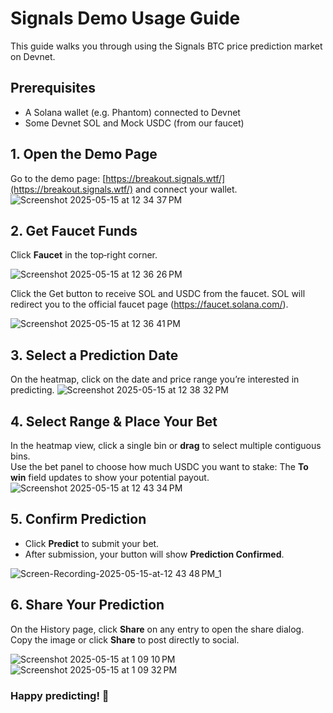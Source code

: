 # Signals Demo Usage Guide
This guide walks you through using the Signals BTC price prediction market on Devnet.


## Prerequisites

- A Solana wallet (e.g. Phantom) connected to Devnet
- Some Devnet SOL and Mock USDC (from our faucet)

## 1. Open the Demo Page

Go to the demo page: [https://breakout.signals.wtf/](https://breakout.signals.wtf/) and connect your wallet.   
![Screenshot 2025-05-15 at 12 34 37 PM](https://github.com/user-attachments/assets/93bc57d5-0eb6-4e0d-ade2-3030a0f8acd3)


## 2. Get Faucet Funds

Click **Faucet** in the top‑right corner.  

![Screenshot 2025-05-15 at 12 36 26 PM](https://github.com/user-attachments/assets/ece17923-cb3c-44f7-96d4-a2953bee43bd)  

Click the Get button to receive SOL and USDC from the faucet. SOL will redirect you to the official faucet page (https://faucet.solana.com/).

![Screenshot 2025-05-15 at 12 36 41 PM](https://github.com/user-attachments/assets/31495c58-9634-4f89-aa05-8eb28fcb4736)

## 3. Select a Prediction Date
On the heatmap, click on the date and price range you’re interested in predicting.
![Screenshot 2025-05-15 at 12 38 32 PM](https://github.com/user-attachments/assets/9d7e03d2-67f7-4da3-a20d-fbc067a22b1a)


## 4. Select Range & Place Your Bet

In the heatmap view, click a single bin or **drag** to select multiple contiguous bins.  
Use the bet panel to choose how much USDC you want to stake:
The **To win** field updates to show your potential payout.
![Screenshot 2025-05-15 at 12 43 34 PM](https://github.com/user-attachments/assets/dce63add-94a5-4118-8124-500b49f8c265)


## 5. Confirm Prediction

- Click **Predict** to submit your bet.  
- After submission, your button will show **Prediction Confirmed**.

![Screen-Recording-2025-05-15-at-12 43 48 PM_1](https://github.com/user-attachments/assets/58396000-84cc-49e7-982f-7d57429b6945)


## 6. Share Your Prediction
On the History page, click **Share** on any entry to open the share dialog. Copy the image or click **Share** to post directly to social.

![Screenshot 2025-05-15 at 1 09 10 PM](https://github.com/user-attachments/assets/6a0a8445-0c3d-47cf-a8a6-b35bdb5df2b4)
![Screenshot 2025-05-15 at 1 09 32 PM](https://github.com/user-attachments/assets/60df33ed-48b5-4cff-8a14-cdc877aa958d)

 
 ### Happy predicting! 🎯
